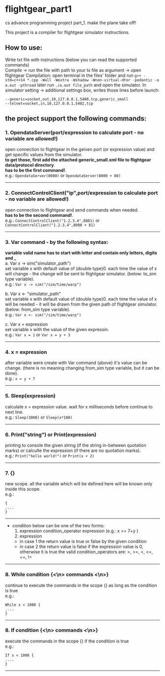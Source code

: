 # flightgear_part1
cs advance programming project part_1. make the plane take off!  

This project is a compiler for flightgear simulator instructions.  
## How to use:
Write txt file with instructions (below you can read the supported commands)  
Compile -> run the file with path to your tx file as argument -> open flightgear
Compilation: open terminal in the files' folder and run ```g++ -std=c++14 *.cpp -Wall -Wextra -Wshadow -Wnon-virtual-dtor -pedantic -o a.out -pthread``` later run ```./a.out file_path``` and open the simulator.
In simulator setting -> additional settings box, writes those lines before launch:
```
--generic=socket,out,10,127.0.0.1,5400,tcp,generic_small   
--telnet=socket,in,10,127.0.0.1,5402,tcp
```  


the project support the following commands:
-----------------------------------------------------------------------------------------------------------------------------
### 1. OpendataServer(port/expression to calculate port - no variable are allowed!)  
open connection to flightgear in the geiven port (or expression value) and get specific values from the simulator.  
**to get those, first add the attached generic_small.xml file to flightgear data/protocol directory**.  
**has to be the first command!**.  
e.g.: ```OpendataServer(8080)```  or  ```OpendataServer(8000 + 80)```
*****************************************************************************************************************************
### 2. ConnectControlClient("ip",port/expression to calculate port - no variable are allowed!)  
open connection to flightgear and send commands when needed.  
**has to be the second command!**.  
e.g.: ```ConnectControlClient("1.2.3.4",8081)``` or ```ConnectControlClient("1.2.3.4",8000 + 81)```
*****************************************************************************************************************************
### 3. Var command - by the following syntax:  
  
**variable valid name has to start with letter and contain only letters, digits and _**  
a. Var x -> sim("simulator_path")  
set variable x with default value of (double type)0. each time the value of x will change - the change will be sent to  flightgear simulator. (below: to_sim type variable).  
e.g.: ```Var x -> sim("/sim/time/warp")```
  
b. Var x <- "simulator_path"  
set variable x with default value of (double type)0. each time the value of x will be needed - it will be drawn from the given path of flightgear simulator. (below: from_sim type variable).  
e.g.: ```Var x <- sim("/sim/time/warp")```
  
c. Var x = expression  
set variable x with the value of the given expressin.  
 e.g.: ```Var x = 1``` or ```Var x = y + 3```
*****************************************************************************************************************************
### 4. x = expression  
after variable were create with Var command (above) it's value can be change. (there is no meaning changing from_sim type variable, but it can be done).  
e.g.: ```x = y + 7```

*****************************************************************************************************************************
### 5. Sleep(expression)  
calculate x = expression value. wait for x milliseconds before continue to next line.  
e.g.: ```Sleep(3000)``` or ```Sleep(x*100)```
*****************************************************************************************************************************
### 6. Print("string") or Print(expression)  
printing to console the given string (if the string in-between quotation marks) or calculte the expression (if there are no quotation marks).  
e.g.: ```Print("hello world!")``` or ```Print(x + 2)```
*****************************************************************************************************************************
### 7. {}  
new scope. all the variable which will be defined here will be known only inside this scope.  
e.g.:
```
{    
....  
}
```
*****************************************************************************************************************************
- condition below can be one of the two forms:  
  1. expression condition_operator expression (e.g.: x >= 7+y )
  2. expression
  - in case 1 the return value is true or false by the given condition
  - in case 2 the return value is false if the expression value is 0, otherwise it is true
the valid condition_operators are: >, >=, <, <=, ==, !=
*****************************************************************************************************************************
### 8. While condition {<\n> commands <\n>}  
continue to execute the commands in the scope {} as long as the condition is true  
e.g.:
```
While x < 1000 {    
....  
}
````
*****************************************************************************************************************************
### 8. If condition {<\n> commands <\n>}  
execute the commands in the scope {} if the condition is true  
e.g.:
```
If x < 1000 {    
....  
}
````
*****************************************************************************************************************************
